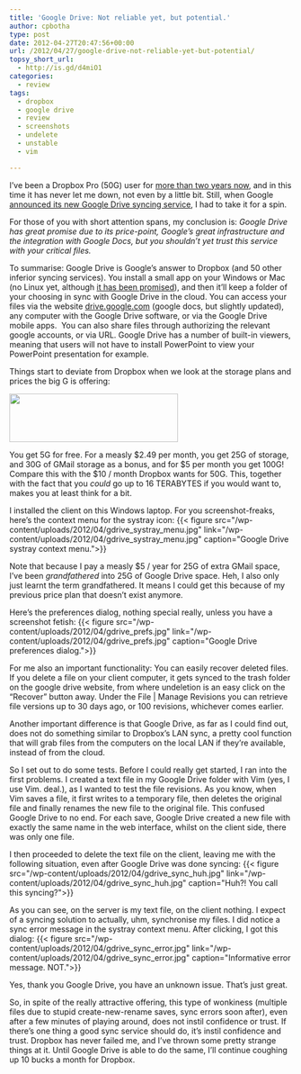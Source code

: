 ```yaml
---
title: 'Google Drive: Not reliable yet, but potential.'
author: cpbotha
type: post
date: 2012-04-27T20:47:56+00:00
url: /2012/04/27/google-drive-not-reliable-yet-but-potential/
topsy_short_url:
  - http://is.gd/d4miO1
categories:
  - review
tags:
  - dropbox
  - google drive
  - review
  - screenshots
  - undelete
  - unstable
  - vim

---
```

I’ve been a Dropbox Pro (50G) user for [more than two years now][1], and in this time it has never let me down, not even by a little bit. Still, when Google [announced its new Google Drive syncing service][2], I had to take it for a spin.

For those of you with short attention spans, my conclusion is: _Google Drive has great promise due to its price-point, Google’s great infrastructure and the integration with Google Docs, but you shouldn’t yet trust this service with your critical files._

To summarise: Google Drive is Google’s answer to Dropbox (and 50 other inferior syncing services). You install a small app on your Windows or Mac (no Linux yet, although [it has been promised][3]), and then it’ll keep a folder of your choosing in sync with Google Drive in the cloud. You can access your files via the website [drive.google.com][4] (google docs, but slightly updated), any computer with the Google Drive software, or via the Google Drive mobile apps.  You can also share files through authorizing the relevant google accounts, or via URL. Google Drive has a number of built-in viewers, meaning that users will not have to install PowerPoint to view your PowerPoint presentation for example.

Things start to deviate from Dropbox when we look at the storage plans and prices the big G is offering:

<a data-rel="lightbox-image-0" data-rl_caption="" data-rl_title="" href="http://cpbotha.net/wp-content/uploads/2012/04/gdrive_storage_plans.jpg" title=""><img alt="" class="aligncenter size-medium wp-image-1654" data-attachment-id="1654" data-comments-opened="1" data-image-description="" data-image-meta='{"aperture":"0","credit":"","camera":"","caption":"","created_timestamp":"0","copyright":"","focal_length":"0","iso":"0","shutter_speed":"0","title":""}' data-image-title="gdrive_storage_plans" data-large-file="https://cpbotha.net/wp-content/uploads/2012/04/gdrive_storage_plans.jpg" data-medium-file="https://cpbotha.net/wp-content/uploads/2012/04/gdrive_storage_plans-300x86.jpg" data-orig-file="https://cpbotha.net/wp-content/uploads/2012/04/gdrive_storage_plans.jpg" data-orig-size="744,215" data-permalink="https://cpbotha.net/2012/04/27/google-drive-not-reliable-yet-but-potential/gdrive_storage_plans/" height="86" sizes="(max-width: 300px) 85vw, 300px" src="http://cpbotha.net/wp-content/uploads/2012/04/gdrive_storage_plans-300x86.jpg" srcset="https://cpbotha.net/wp-content/uploads/2012/04/gdrive_storage_plans-300x86.jpg 300w, https://cpbotha.net/wp-content/uploads/2012/04/gdrive_storage_plans.jpg 744w" title="gdrive_storage_plans" width="300"/></a>

You get 5G for free. For a measly $2.49 per month, you get 25G of storage, and 30G of GMail storage as a bonus, and for $5 per month you get 100G! Compare this with the $10 / month Dropbox wants for 50G. This, together with the fact that you _could_ go up to 16 TERABYTES if you would want to, makes you at least think for a bit.

I installed the client on this Windows laptop. For you screenshot-freaks, here’s the context menu for the systray icon:
{{< figure src="/wp-content/uploads/2012/04/gdrive_systray_menu.jpg" link="/wp-content/uploads/2012/04/gdrive_systray_menu.jpg" caption="Google Drive systray context menu.">}} 

Note that because I pay a measly $5 / year for 25G of extra GMail space, I’ve been _grandfathered_ into 25G of Google Drive space. Heh, I also only just learnt the term grandfathered. It means I could get this because of my previous price plan that doesn’t exist anymore.

Here’s the preferences dialog, nothing special really, unless you have a screenshot fetish:
{{< figure src="/wp-content/uploads/2012/04/gdrive_prefs.jpg" link="/wp-content/uploads/2012/04/gdrive_prefs.jpg" caption="Google Drive preferences dialog.">}} 

For me also an important functionality: You can easily recover deleted files. If you delete a file on your client computer, it gets synced to the trash folder on the google drive website, from where undeletion is an easy click on the “Recover” button away. Under the File | Manage Revisions you can retrieve file versions up to 30 days ago, or 100 revisions, whichever comes earlier.

Another important difference is that Google Drive, as far as I could find out, does not do something similar to Dropbox’s LAN sync, a pretty cool function that will grab files from the computers on the local LAN if they’re available, instead of from the cloud.

So I set out to do some tests. Before I could really get started, I ran into the first problems. I created a text file in my Google Drive folder with Vim (yes, I use Vim. deal.), as I wanted to test the file revisions. As you know, when Vim saves a file, it first writes to a temporary file, then deletes the original file and finally renames the new file to the original file. This confused Google Drive to no end. For each save, Google Drive created a new file with exactly the same name in the web interface, whilst on the client side, there was only one file.

I then proceeded to delete the text file on the client, leaving me with the following situation, even after Google Drive was done syncing:
{{< figure src="/wp-content/uploads/2012/04/gdrive_sync_huh.jpg" link="/wp-content/uploads/2012/04/gdrive_sync_huh.jpg" caption="Huh?! You call this syncing?">}} 

As you can see, on the server is my text file, on the client nothing. I expect of a syncing solution to actually, uhm, synchronise my files. I did notice a sync error message in the systray context menu. After clicking, I got this dialog:
{{< figure src="/wp-content/uploads/2012/04/gdrive_sync_error.jpg" link="/wp-content/uploads/2012/04/gdrive_sync_error.jpg" caption="Informative error message. NOT.">}} 

Yes, thank you Google Drive, you have an unknown issue. That’s just great.

So, in spite of the really attractive offering, this type of wonkiness (multiple files due to stupid create-new-rename saves, sync errors soon after), even after a few minutes of playing around, does not instil confidence or trust. If there’s one thing a good sync service should do, it’s instil confidence and trust. Dropbox has never failed me, and I’ve thrown some pretty strange things at it. Until Google Drive is able to do the same, I’ll continue coughing up 10 bucks a month for Dropbox.

 [1]: /2010/03/29/weekly-head-voices-19-the-time-travellers-bbq/ "me gets a dropbox pro account"
 [2]: http://googleblog.blogspot.com/2012/04/introducing-google-drive-yes-really.html "google drive announcement"
 [3]: http://www.pcworld.com/businesscenter/article/254488/google_drive_for_linux_is_on_the_way.html "Google Drive for Linux should come"
 [4]: http://drive.google.com/ "google drive website"
